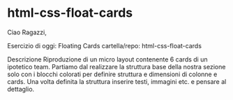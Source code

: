 # html-css-float-cards

Ciao Ragazzi,

Esercizio di oggi: Floating Cards
cartella/repo: html-css-float-cards

Descrizione
Riproduzione di un micro layout contenente 6 cards di un ipotetico team.
Partiamo dal realizzare la struttura base della nostra sezione solo con i blocchi colorati per definire struttura e dimensioni di colonne e cards. Una volta definita la struttura inserire  testi, immagini etc. e pensare al dettaglio.